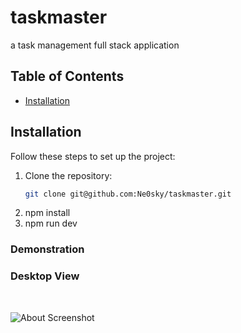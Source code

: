 # taskmaster
a task management full stack application


## Table of Contents

- [Installation](#installation)


## Installation

Follow these steps to set up the project:

1. Clone the repository:
   ```sh
   git clone git@github.com:Ne0sky/taskmaster.git
2. npm install
3. npm run dev

### Demonstration
### Desktop View
<br>

![About Screenshot](https://github.com/Ne0sky/taskmaster/blob/master/demo_images/about.JPG?raw=true)




   
